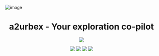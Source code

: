 ![image](https://github.com/user-attachments/assets/a4940d86-14d2-4ab4-8cd1-5c160b1af289)


<h1 align="center"> a2urbex - Your exploration co-pilot</h1>
<p align="center">
  <a href="https://a2urbex.eu" target="_blank"><img src="https://img.shields.io/website.svg?label=a2urbex&down_color=red&down_message=down&up_color=green&up_message=up&url=http%3A%2F%2Fa2urbex.eu"></a>
</p>
<p align="center">
  <img src="https://img.shields.io/github/last-commit/a2urbex/front">
  <img src="https://img.shields.io/github/contributors/a2urbex/front">
  <img src="https://img.shields.io/github/languages/count/a2urbex/front">
  <img src="https://img.shields.io/github/languages/code-size/a2urbex/front">
</p>
